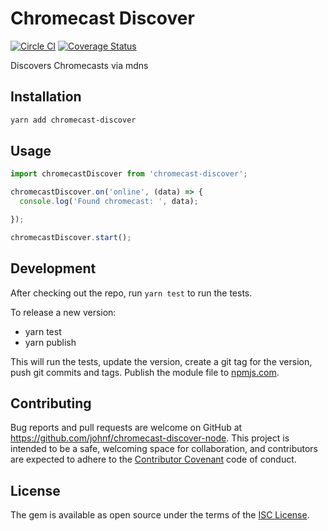 # Chromecast Discover

[![Circle CI](https://circleci.com/gh/johnf/chromecast-discover-node.svg?style=svg)](https://circleci.com/gh/johnf/netflix-login-node)
[![Coverage Status](https://coveralls.io/repos/johnf/chromecast-discover-node/badge.svg?branch=master&service=github)](https://coveralls.io/github/johnf/netflix-login-node?branch=master)

Discovers Chromecasts via mdns

## Installation

``` bash
yarn add chromecast-discover
```

## Usage

``` javascript
import chromecastDiscover from 'chromecast-discover';

chromecastDiscover.on('online', (data) => {
  console.log('Found chromecast: ', data);

});

chromecastDiscover.start();
```

## Development

After checking out the repo, run `yarn test` to run the tests.

To release a new version:

* yarn test
* yarn publish

This will run the tests, update the version, create a git tag for the version, push git commits and tags. Publish the module file to [npmjs.com](https://npmjs.com).

## Contributing

Bug reports and pull requests are welcome on GitHub at https://github.com/johnf/chromecast-discover-node. This project is intended to be a safe, welcoming space for collaboration, and contributors are expected to adhere to the [Contributor Covenant](contributor-covenant.org) code of conduct.

## License

The gem is available as open source under the terms of the [ISC License](http://opensource.org/licenses/ISC).
